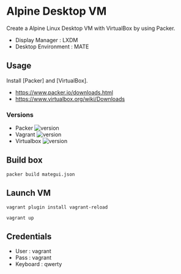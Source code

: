 # Alpine Desktop VM

Create a Alpine Linux Desktop VM with VirtualBox by using Packer.

- Display Manager : LXDM
- Desktop Environment : MATE

## Usage

Install [Packer] and [VirtualBox].

* https://www.packer.io/downloads.html
* https://www.virtualbox.org/wiki/Downloads

### Versions
- Packer ![version](https://img.shields.io/badge/version-1.5.4-blue)
- Vagrant ![version](https://img.shields.io/badge/version-2.2.7-blue)
- Virtualbox ![version](https://img.shields.io/badge/version-5.2.34-blue)

## Build box
```packer build mategui.json```

## Launch VM
```vagrant plugin install vagrant-reload```

```vagrant up```

## Credentials
- User : vagrant
- Pass : vagrant
- Keyboard : qwerty
